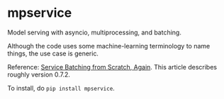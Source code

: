 # mpservice

Model serving with asyncio, multiprocessing, and batching.

Although the code uses some machine-learning terminology to name things, the use case is generic.

Reference: [Service Batching from Scratch, Again](https://zpz.github.io/blog/batched-service-redesign/). This article describes roughly version 0.7.2.

To install, do `pip install mpservice`.